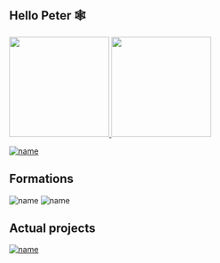 ## Hello Peter 🕸️
 <div>
  <a href="https://github.com/akirahx">
  <img height="180em" src="https://github-readme-stats.vercel.app/api?username=akirahx&show_icons=true&theme=dracula&include_all_commits=true&count_private=true"/>
  <img height="180em" src="https://github-readme-stats.vercel.app/api/top-langs/?username=akirahx&layout=compact&langs_count=7&theme=dracula"/>
</div>

 
[![name](https://img.shields.io/badge/Telegram-2CA5E0?style=for-the-badge&logo=telegram&logoColor=white)](https://t.me/akirahx)

## Formations

 ![name](https://img.shields.io/badge/HTTP-100%25-blueviolet?style=for-the-badge)
 ![name](https://img.shields.io/badge/NodeJs-80%25-blueviolet?style=for-the-badge)
 
## Actual projects
 
 [![name](https://img.shields.io/badge/NiBot-70%25-blueviolet?style=for-the-badge)](https://wa.me/+5511912032128?text=!menu)
